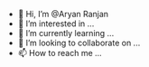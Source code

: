- 👋 Hi, I’m @Aryan Ranjan
- 👀 I’m interested in ...
- 🌱 I’m currently learning ...
- 💞️ I’m looking to collaborate on ...
- 📫 How to reach me ...

<!---
Puzelian/Puzelian is a ✨ special ✨ repository because its `README.md` (this file) appears on your GitHub profile.
You can click the Preview link to take a look at your changes.
--->
